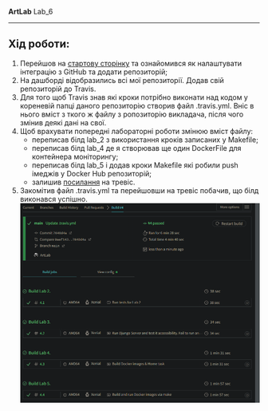____ArtLab____
Lab_6

****

## Хід роботи:
1. Перейшов на [стартову сторінку](https://docs.travis-ci.com/user/tutorial/) та ознайомився як 
   налаштувати інтеграцію з GitHub та додати репозиторій;
2. На дашборді відобразились всі мої репозиторії. Додав свій репозиторій до Travis.  
3. Для того щоб Travis знав які кроки потрібно виконати над кодом у кореневій папці даного 
   репозиторію створив файл .travis.yml. Вніс в нього вміст з ткого ж файлу з ропозиторію викладача, 
   після чого змінив деякі дані на свої.
4. Щоб врахувати попередні лабораторні роботи змінюю вміст файлу:
    - переписав білд lab_2 з використання кроків записаних у Makefile;
    - переписав білд lab_4 де я створював ще один DockerFile для контейнера моніторингу;
    - переписав білд lab_5 і додав кроки Makefile які робили push імеджів у Docker Hub репозиторій;
    - залишив [посилання](https://app.travis-ci.com/github/Vitalik-Khomiak/Vitalik_Khomiak_IK_31) на тревіс.
5. Закомітив файл .travis.yml та перейшовши на тревіс побачив, що білд виконався успішно.  
![travis](https://github.com/Vitalik-Khomiak/Vitalik_Khomiak_IK_31/blob/main/lab_6/image.png "travis")
